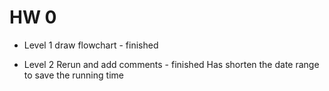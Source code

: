 # HW 0

* Level 1 draw flowchart - finished

* Level 2 Rerun and add comments - finished
Has shorten the date range to save the running time
